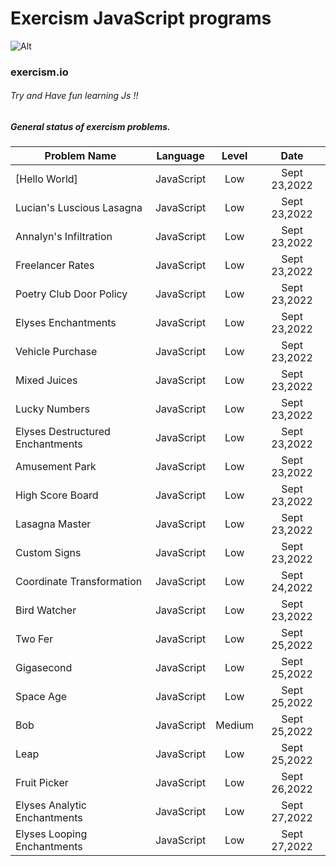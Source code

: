 # Exercism JavaScript programs
 ![Alt](https://upload.wikimedia.org/wikipedia/commons/c/c1/Exercism-logo.svg)
### exercism.io



###### Try and Have fun learning Js !!


##### General status of exercism problems.

| Problem Name                        | Language    | Level    |  Date            |
| ----------------------------------- | ----------- | :------: |  :-----------:   |
| [Hello World]                         | JavaScript      | Low      |Sept 23,2022    |
| Lucian's Luscious Lasagna                         | JavaScript      | Low      |Sept 23,2022    |
| Annalyn's Infiltration                         | JavaScript      | Low      |Sept 23,2022    |
| Freelancer Rates                         | JavaScript      | Low      |Sept 23,2022    |
| Poetry Club Door Policy                         | JavaScript      | Low      |Sept 23,2022    |
| Elyses Enchantments                         | JavaScript      | Low      |Sept 23,2022    |
| Vehicle Purchase                         | JavaScript      | Low      |Sept 23,2022    |
| Mixed Juices                         | JavaScript      | Low      |Sept 23,2022    |
| Lucky Numbers                         | JavaScript      | Low      |Sept 23,2022    |
| Elyses Destructured Enchantments                         | JavaScript      | Low      |Sept 23,2022    |
| Amusement Park                         | JavaScript      | Low      |Sept 23,2022    |
| High Score Board                        | JavaScript      | Low      |Sept 23,2022    |
| Lasagna Master                         | JavaScript      | Low      |Sept 23,2022    |
| Custom Signs                         | JavaScript      | Low      |Sept 23,2022    |
| Coordinate Transformation                        | JavaScript      | Low      |Sept 24,2022    |
| Bird Watcher                        | JavaScript      | Low      |Sept 23,2022    |
| Two Fer                        | JavaScript      | Low      |Sept 25,2022    |
| Gigasecond                        | JavaScript      | Low      |Sept 25,2022    |
| Space Age                        | JavaScript      | Low      |Sept 25,2022    |
| Bob                        | JavaScript      | Medium      |Sept 25,2022    |
| Leap                        | JavaScript      | Low      |Sept 25,2022    |
| Fruit Picker                        | JavaScript      | Low      |Sept 26,2022    |
| Elyses Analytic Enchantments               | JavaScript      | Low      |Sept 27,2022    |
| Elyses Looping Enchantments               | JavaScript      | Low      |Sept 27,2022    |
